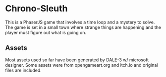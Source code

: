 # Chrono-Sleuth

This is a PhaserJS game that involves a time loop and a mystery to solve. The game is set in a small town where strange things are happening and the player must figure out what is going on.

## Assets

Most assets used so far have been generated by DALE-3 w/ microsoft designer. Some assets were from opengameart.org and itch.io and original files are included.
